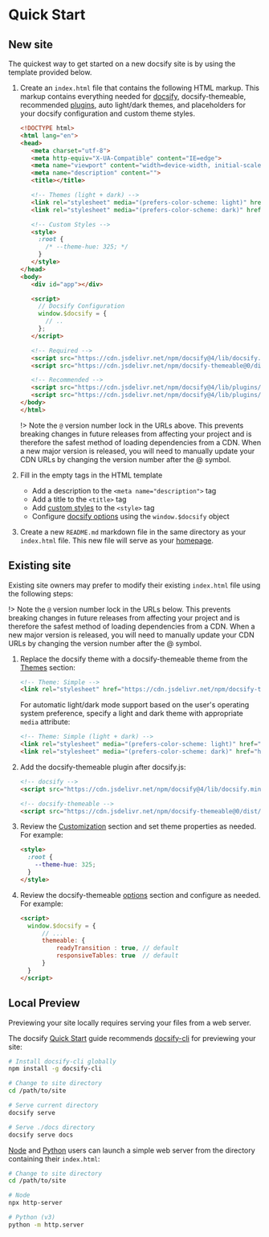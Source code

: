 # Quick Start

## New site

The quickest way to get started on a new docsify site is by using the template provided below.

1. Create an `index.html` file that contains the following HTML markup. This markup contains everything needed for [docsify](https://docsify.js.org/), docsify-themeable, recommended [plugins](https://docsify.js.org/#/plugins), auto light/dark themes, and placeholders for your docsify configuration and custom theme styles.

   ```html
   <!DOCTYPE html>
   <html lang="en">
   <head>
      <meta charset="utf-8">
      <meta http-equiv="X-UA-Compatible" content="IE=edge">
      <meta name="viewport" content="width=device-width, initial-scale=1, minimum-scale=1.0, shrink-to-fit=no, viewport-fit=cover">
      <meta name="description" content="">
      <title></title>

      <!-- Themes (light + dark) -->
      <link rel="stylesheet" media="(prefers-color-scheme: light)" href="https://cdn.jsdelivr.net/npm/docsify-themeable@0/dist/css/theme-simple.css">
      <link rel="stylesheet" media="(prefers-color-scheme: dark)" href="https://cdn.jsdelivr.net/npm/docsify-themeable@0/dist/css/theme-simple-dark.css">

      <!-- Custom Styles -->
      <style>
        :root {
          /* --theme-hue: 325; */
        }
      </style>
   </head>
   <body>
      <div id="app"></div>

      <script>
        // Docsify Configuration
        window.$docsify = {
          // ..
        };
      </script>

      <!-- Required -->
      <script src="https://cdn.jsdelivr.net/npm/docsify@4/lib/docsify.min.js"></script>
      <script src="https://cdn.jsdelivr.net/npm/docsify-themeable@0/dist/js/docsify-themeable.min.js"></script>

      <!-- Recommended -->
      <script src="https://cdn.jsdelivr.net/npm/docsify@4/lib/plugins/search.js"></script>
      <script src="https://cdn.jsdelivr.net/npm/docsify@4/lib/plugins/zoom-image.min.js"></script>
   </body>
   </html>
   ```

   !> Note the `@` version number lock in the URLs above. This prevents breaking changes in future releases from affecting your project and is therefore the safest method of loading dependencies from a CDN. When a new major version is released, you will need to manually update your CDN URLs by changing the version number after the @ symbol.

1. Fill in the empty tags in the HTML template
   - Add a description to the `<meta name="description">` tag
   - Add a title to the `<title>` tag
   - Add [custom styles](customization) to the `<style>` tag
   - Configure [docsify options](https://docsify.js.org/#/configuration) using the `window.$docsify` object
1. Create a new `README.md` markdown file in the same directory as your `index.html` file. This new file will serve as your [homepage](https://docsify.js.org/#/configuration?id=homepage).

## Existing site

Existing site owners may prefer to modify their existing `index.html` file using the following steps:

!> Note the `@` version number lock in the URLs below. This prevents breaking changes in future releases from affecting your project and is therefore the safest method of loading dependencies from a CDN. When a new major version is released, you will need to manually update your CDN URLs by changing the version number after the @ symbol.

1. Replace the docsify theme with a docsify-themeable theme from the [Themes](themes) section:

   ```html
   <!-- Theme: Simple -->
   <link rel="stylesheet" href="https://cdn.jsdelivr.net/npm/docsify-themeable@0/dist/css/theme-simple.css">
   ```

   For automatic light/dark mode support based on the user's operating system preference, specify a light and dark theme with appropriate `media` attribute:

   ```html
   <!-- Theme: Simple (light + dark) -->
   <link rel="stylesheet" media="(prefers-color-scheme: light)" href="https://cdn.jsdelivr.net/npm/docsify-themeable@0/dist/css/theme-simple.css">
   <link rel="stylesheet" media="(prefers-color-scheme: dark)" href="https://cdn.jsdelivr.net/npm/docsify-themeable@0/dist/css/theme-simple-dark.css">
   ```

1. Add the docsify-themeable plugin after docsify.js:

   ```html
   <!-- docsify -->
   <script src="https://cdn.jsdelivr.net/npm/docsify@4/lib/docsify.min.js"></script>

   <!-- docsify-themeable -->
   <script src="https://cdn.jsdelivr.net/npm/docsify-themeable@0/dist/js/docsify-themeable.min.js"></script>
   ```

1. Review the [Customization](customization) section and set theme properties as needed. For example:

   ```html
   <style>
     :root {
       --theme-hue: 325;
     }
   </style>
   ```

1. Review the docsify-themeable [options](options) section and configure as needed. For example:

   ```html
   <script>
     window.$docsify = {
         // ...
         themeable: {
             readyTransition : true, // default
             responsiveTables: true  // default
         }
     }
   </script>
   ```

## Local Preview

Previewing your site locally requires serving your files from a web server.

The docsify [Quick Start](//docsify.js.org/#/quickstart) guide recommends [docsify-cli](//github.com/QingWei-Li/docsify-cli) for previewing your site:

```bash
# Install docsify-cli globally
npm install -g docsify-cli

# Change to site directory
cd /path/to/site

# Serve current directory
docsify serve

# Serve ./docs directory
docsify serve docs
```

[Node](https://nodejs.org/) and [Python](https://www.python.org/) users can launch a simple web server from the directory containing their `index.html`:

```bash
# Change to site directory
cd /path/to/site

# Node
npx http-server

# Python (v3)
python -m http.server
```
